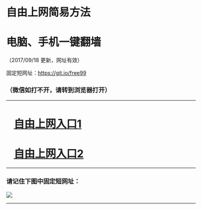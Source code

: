 ﻿# 自由上网简易方法

# 电脑、手机一键翻墙

（2017/09/18 更新，网址有效）

固定短网址：https://git.io/free99

### （微信如打不开，请转到浏览器打开）


***





# &nbsp;&nbsp; <a href="http://ft276313514.fwq-tz1005.info/fwqtz01.html?t=091800116438 " target="_blank">自由上网入口1</a>
# &nbsp;&nbsp; <a href="http://ft20769973.fwq-tz1006.info/fwqtz02.html?t=09180013596 " target="_blank">自由上网入口2</a>
***

### 请记住下图中固定短网址：

<img src="https://s3-us-west-2.amazonaws.com/fwq-1001/yjfq-20170905okok.png" /> 


***

